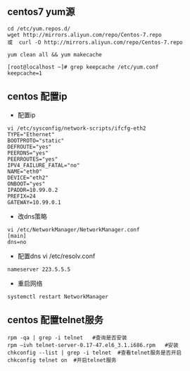 
## centos7 yum源 
```
cd /etc/yum.repos.d/
wget http://mirrors.aliyun.com/repo/Centos-7.repo
或  curl -O http://mirrors.aliyun.com/repo/Centos-7.repo

yum clean all && yum makecache

[root@localhost ~]# grep keepcache /etc/yum.conf
keepcache=1
```

## centos 配置ip 
- 配置ip
```
vi /etc/sysconfig/network-scripts/ifcfg-eth2
TYPE="Ethernet"
BOOTPROTO="static"
DEFROUTE="yes"
PEERDNS="yes"
PEERROUTES="yes"
IPV4_FAILURE_FATAL="no"
NAME="eth0"
DEVICE="eth2"
ONBOOT="yes"
IPADDR=10.99.0.2
PREFIX=24
GATEWAY=10.99.0.1
```
- 改dns策略
```
vi /etc/NetworkManager/NetworkManager.conf
[main]
dns=no
```
- 配置dns
vi /etc/resolv.conf
```
nameserver 223.5.5.5
```
- 重启网络
```
systemctl restart NetworkManager
```

## centos 配置telnet服务
```
rpm -qa | grep -i telnet   #查询是否安装
rpm –ivh telnet-server-0.17-47.el6_3.1.i686.rpm   #安装
chkconfig --list | grep -i telnet  #查看telnet服务是否开启
chkconfig telnet on  #开启telnet服务
```